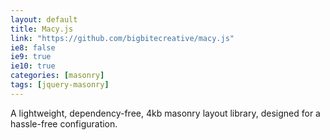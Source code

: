 ```yaml
---
layout: default 
title: Macy.js
link: "https://github.com/bigbitecreative/macy.js"
ie8: false 
ie9: true 
ie10: true 
categories: [masonry]
tags: [jquery-masonry]
---
```

A lightweight, dependency-free, 4kb masonry layout library, designed for a hassle-free configuration.
